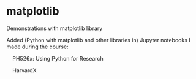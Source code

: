 # matplotlib
Demonstrations with matplotlib library

Added (Python with matplotlib and other libraries in) Jupyter notebooks I made during the course:
&nbsp;

&nbsp;&nbsp;&nbsp;   PH526x: Using Python for Research

&nbsp;&nbsp;&nbsp;   HarvardX
